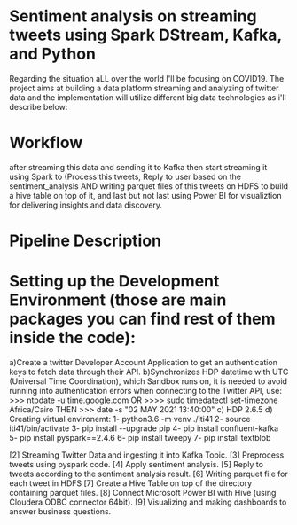 # Sentiment analysis on streaming tweets using Spark DStream, Kafka, and Python
Regarding the situation aLL over the world I'll be focusing on COVID19.
The project aims at building a data platform streaming and analyzing of twitter data and the implementation will utilize different big data technologies as i'll describe below:

# Workflow
after streaming this data and sending it to Kafka then start streaming it using Spark to (Process this tweets, Reply to user based on the sentiment_analysis AND writing parquet files of this tweets on HDFS to build a hive table on top of it, and last but not last using Power BI for visualiztion for delivering insights and data discovery.

# Pipeline Description

# Setting up the Development Environment (those are main packages you can find rest of them inside the code):
  a)Create a twitter Developer Account Application to get an authentication keys to fetch data through their API.
  b)Synchronizes HDP datetime with UTC (Universal Time Coordination), which Sandbox runs on, it is needed to avoid running into authentication errors when connecting to the Twitter API, use: >>> ntpdate -u time.google.com OR >>>> sudo timedatectl set-timezone Africa/Cairo THEN >>> date -s "02 MAY 2021 13:40:00"
  c) HDP 2.6.5
  d) Creating virtual environemt:
    1- python3.6 -m venv ./iti41
    2- source iti41/bin/activate
    3- pip install --upgrade pip
    4- pip install confluent-kafka
    5- pip install pyspark==2.4.6
    6- pip install tweepy
    7- pip install textblob
    
[2] Streaming Twitter Data and ingesting it into Kafka Topic.
[3] Preprocess tweets using pyspark code.
[4] Apply sentiment analysis.
[5] Reply to tweets according to the sentiment analysis result.
[6] Writing parquet file for each tweet in HDFS
[7] Create a Hive Table on top of the directory containing parquet files.
[8] Connect Microsoft Power BI with Hive (using Cloudera ODBC connector 64bit).
[9] Visualizing and making dashboards to answer business questions.
